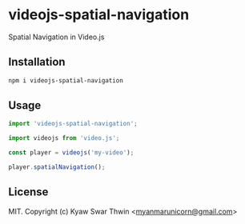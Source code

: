 # videojs-spatial-navigation

Spatial Navigation in Video.js

## Installation

```sh
npm i videojs-spatial-navigation
```

## Usage

```js
import 'videojs-spatial-navigation';

import videojs from 'video.js';

const player = videojs('my-video');

player.spatialNavigation();
```

## License

MIT. Copyright (c) Kyaw Swar Thwin &lt;myanmarunicorn@gmail.com&gt;

[videojs]: http://videojs.com/
